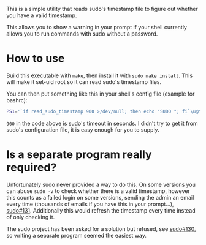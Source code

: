 This is a simple utility that reads sudo's timestamp file to figure out whether you have a valid timestamp.

This allows you to show a warning in your prompt if your shell currently allows you to run commands with sudo without a password.

# How to use

Build this executable with `make`, then install it with `sudo make install`. This will make it set-uid root so it can read sudo's timestamp files.

You can then put something like this in your shell's config file (example for bashrc):

```bash
PS1='`if read_sudo_timestamp 900 >/dev/null; then echo "SUDO "; fi`\u@\h:\w\$ '
```

`900` in the code above is sudo's timeout in seconds. I didn't try to get it from sudo's configuration file, it is easy enough for you to supply.

# Is a separate program really required?

Unfortunately sudo never provided a way to do this. On some versions you can abuse `sudo -v` to check whether there is a valid timestamp, however this counts as a failed login on some versions, sending the admin an email every time (thousands of emails if you have this in your prompt...), [sudo#131](https://github.com/sudo-project/sudo/issues/131). Additionally this would refresh the timestamp every time instead of only checking it.

The sudo project has been asked for a solution but refused, see [sudo#130](https://github.com/sudo-project/sudo/issues/130), so writing a separate program seemed the easiest way.
